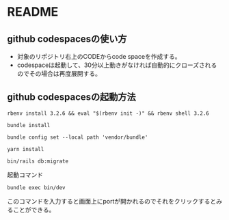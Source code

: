 # README

## github codespacesの使い方
- 対象のリポジトリ右上のCODEからcode spaceを作成する。
- codespaceは起動して、30分以上動きがなければ自動的にクローズされるのでその場合は再度展開する。

## github codespacesの起動方法

```
rbenv install 3.2.6 && eval "$(rbenv init -)" && rbenv shell 3.2.6
```
```
bundle install
```
```
bundle config set --local path 'vendor/bundle'
```
```
yarn install
```
```
bin/rails db:migrate
```

起動コマンド
```
bundle exec bin/dev
```
このコマンドを入力すると画面上にportが開かれるのでそれをクリックするとみることができる。
